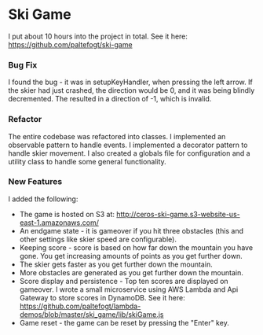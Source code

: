 # Ski Game
I put about 10 hours into the project in total. See it here: https://github.com/paltefogt/ski-game
### Bug Fix
I found the bug - it was in setupKeyHandler, when pressing the left arrow. If the skier had just crashed, the direction would be 0, and it was being blindly decremented. The resulted in a direction of -1, which is invalid.

### Refactor
The entire codebase was refactored into classes. I implemented an observable pattern to handle events. I implemented a decorator pattern to handle skier movement. I also created a globals file for configuration and a utility class to handle some general functionality.

### New Features
I added the following:
 - The game is hosted on S3 at: http://ceros-ski-game.s3-website-us-east-1.amazonaws.com/
 - An endgame state - it is gameover if you hit three obstacles (this and other settings like skier speed are configurable).
 - Keeping score - score is based on how far down the mountain you have gone. You get increasing amounts of points as you get further down.
 - The skier gets faster as you get further down the mountain.
 - More obstacles are generated as you get further down the mountain.
 - Score display and persistence - Top ten scores are displayed on gameover. I wrote a small microservice using AWS Lambda and Api Gateway to store scores in DynamoDB. See it here: https://github.com/paltefogt/lambda-demos/blob/master/ski_game/lib/skiGame.js
 - Game reset - the game can be reset by pressing the "Enter" key.